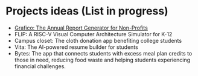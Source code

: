 # Projects ideas (List in progress)
- [Grafico: The Annual Report Generator for Non-Profits](https://github.com/teamup-org/projects/wiki/Grafico)
- FLIP: A RISC-V Visual Computer Architecture Simulator for K-12
- Campus closet: The cloth donation app benefiting college students
- Vita: The AI-powered resume builder for students
- Bytes: The app that connects students with excess meal plan credits to those in need, reducing food waste and helping students experiencing financial challenges.

